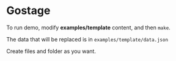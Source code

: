 # Gostage

To run demo, modify **examples/template** content, and then `make`.

The data that will be replaced is in `examples/template/data.json`

Create files and folder as you want.